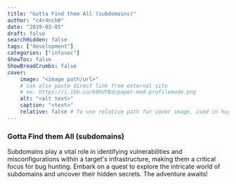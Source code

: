 ```yaml
---
title: "Gotta Find them All (subdomains)"
author: "c4r4nch0"
date: "2019-03-05"
draft: false
searchHidden: false
tags: ["development"]
categories: ["infosec"]
ShowToc: false
ShowBreadCrumbs: false
cover:
    image: "<image path/url>"
    # can also paste direct link from external site
    # ex. https://i.ibb.co/K0HVPBd/paper-mod-profilemode.png
    alt: "<alt text>"
    caption: "<text>"
    relative: false # To use relative path for cover image, used in hugo Page-bundles    
---
```

 ### Gotta Find them All (subdomains)
Subdomains play a vital role in identifying vulnerabilities and misconfigurations within a target's infrastructure, making them a critical focus for bug hunting.
Embark on a quest to explore the intricate world of subdomains and uncover their hidden secrets.
The adventure awaits!


